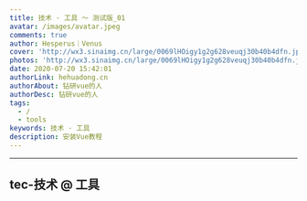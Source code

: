```yaml
---
title: 技术 · 工具 ～ 测试版_01
avatar: /images/avatar.jpeg
comments: true
author: Hesperus｜Venus
cover: 'http://wx3.sinaimg.cn/large/0069lHOigy1g2g628veuqj30b40b4dfn.jpg'
photos: 'http://wx3.sinaimg.cn/large/0069lHOigy1g2g628veuqj30b40b4dfn.jpg'
date: 2020-07-20 15:42:01
authorLink: hehuadong.cn
authorAbout: 钻研vue的人
authorDesc: 钻研vue的人
tags: 
  - /
  - tools
keywords: 技术 · 工具
description: 安装Vue教程
---
```


---
  tec-技术 @ 工具
---